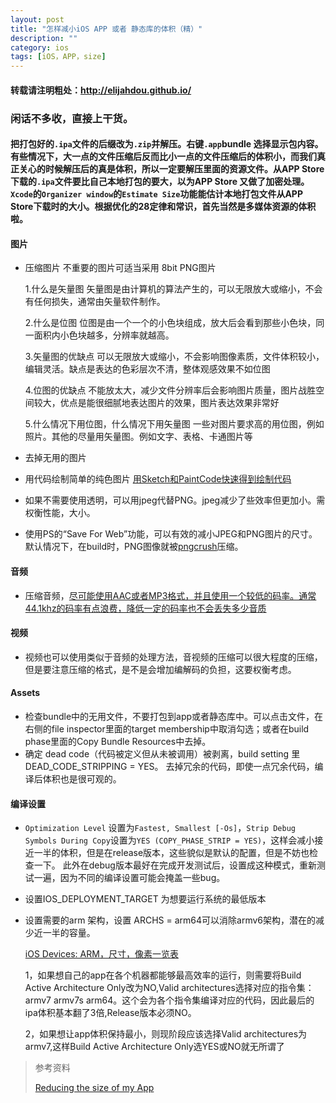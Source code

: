 ```yaml
---
layout: post
title: "怎样减小iOS APP 或者 静态库的体积（精）"
description: ""
category: ios
tags: [iOS，APP，size]
--- 
```

#### 转载请注明粗处：http://elijahdou.github.io/

### 闲话不多收，直接上干货。

#### 把打包好的`.ipa`文件的后缀改为`.zip`并解压。右键`.app`bundle 选择显示包内容。有些情况下，大一点的文件压缩后反而比小一点的文件压缩后的体积小，而我们真正关心的时候解压后的真是体积，所以一定要解压里面的资源文件。从APP Store下载的`.ipa`文件要比自己本地打包的要大，以为APP Store 又做了加密处理。`Xcode`的`Organizer window`的`Estimate Size`功能能估计本地打包文件从APP Store下载时的大小。根据优化的28定律和常识，首先当然是多媒体资源的体积啦。

#### 图片

* 压缩图片 不重要的图片可适当采用 8bit PNG图片

	1.什么是矢量图
	矢量图是由计算机的算法产生的，可以无限放大或缩小，不会有任何损失，通常由矢量软件制作。

	2.什么是位图
	位图是由一个一个的小色块组成，放大后会看到那些小色块，同一面积内小色块越多，分辨率就越高。

	3.矢量图的优缺点
	可以无限放大或缩小，不会影响图像素质，文件体积较小，编辑灵活。缺点是表达的色彩层次不清，整体观感效果不如位图

	4.位图的优缺点
	不能放太大，减少文件分辨率后会影响图片质量，图片战胜空间较大，优点是能很细腻地表达图片的效果，图片表达效果非常好

	5.什么情况下用位图，什么情况下用矢量图
	一些对图片要求高的用位图，例如照片。其他的尽量用矢量图。例如文字、表格、卡通图片等

* 去掉无用的图片

* 用代码绘制简单的纯色图片 [用Sketch和PaintCode快速得到绘制代码](http://www.jianshu.com/p/d01110c80495)

* 如果不需要使用透明，可以用jpeg代替PNG。jpeg减少了些效率但更加小。需权衡性能，大小。
* 使用PS的“Save For Web”功能，可以有效的减小JPEG和PNG图片的尺寸。 默认情况下，在build时，PNG图像就被[pngcrush](https://developer.apple.com/library/ios/qa/qa1681/_index.html)压缩。


#### 音频

* 压缩音频，[尽可能使用AAC或者MP3格式，并且使用一个较低的码率。通常44.1khz的码率有点浪费，降低一定的码率也不会丢失多少音质](https://developer.apple.com/videos/wwdc/2011/?id=404)

#### 视频

* 视频也可以使用类似于音频的处理方法，音视频的压缩可以很大程度的压缩，但是要注意压缩的格式，是不是会增加编解码的负担，这要权衡考虑。
    
#### Assets

* 检查bundle中的无用文件，不要打包到app或者静态库中。可以点击文件，在右侧的file inspector里面的target membership中取消勾选；或者在build phase里面的Copy Bundle Resources中去掉。
* 确定 dead code（代码被定义但从未被调用）被剥离，build setting 里 DEAD_CODE_STRIPPING = YES。 去掉冗余的代码，即使一点冗余代码，编译后体积也是很可观的。

#### 编译设置

* `Optimization Level` 设置为`Fastest, Smallest [-Os]`，`Strip Debug Symbols During Copy`设置为`YES (COPY_PHASE_STRIP = YES)`，这样会减小接近一半的体积，但是在release版本，这些貌似是默认的配置，但是不妨也检查一下。 此外在debug版本最好在完成开发测试后，设置成这种模式，重新测试一遍，因为不同的编译设置可能会掩盖一些bug。


* 设置IOS_DEPLOYMENT_TARGET 为想要运行系统的最低版本

* 设置需要的arm 架构，设置 ARCHS = arm64可以消除armv6架构，潜在的减少近一半的容量。

  [iOS Devices: ARM，尺寸，像素一览表 ](https://www.innerfence.com/howto/apple-ios-devices-dates-versions-instruction-sets)
  
    1，如果想自己的app在各个机器都能够最高效率的运行，则需要将Build Active Architecture Only改为NO,Valid architectures选择对应的指令集：armv7 armv7s arm64。这个会为各个指令集编译对应的代码，因此最后的 ipa体积基本翻了3倍,Release版本必须NO。

    2，如果想让app体积保持最小，则现阶段应该选择Valid architectures为armv7,这样Build Active Architecture Only选YES或NO就无所谓了
	   
> 参考资料
>
> [Reducing the size of my App](https://developer.apple.com/library/ios/qa/qa1795/_index.html)






